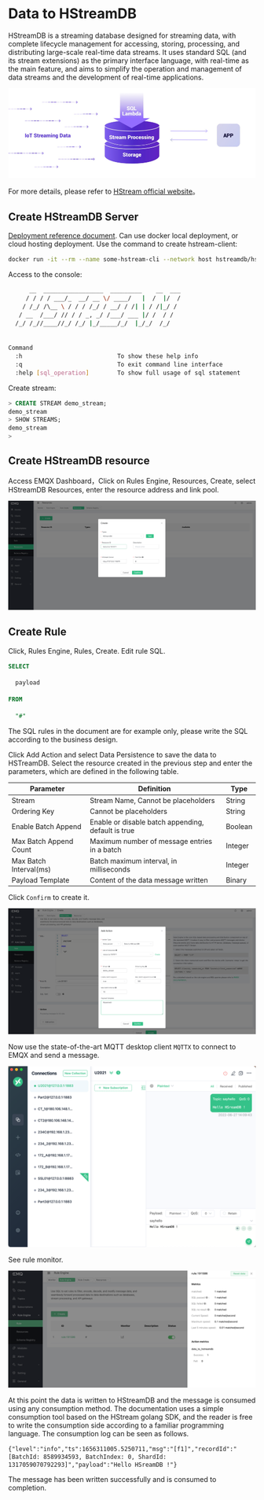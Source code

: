 # Data to HStreamDB

HStreamDB is a streaming database designed for streaming data, with complete lifecycle management for accessing, storing, processing, and distributing large-scale real-time data streams. It uses standard SQL (and its stream extensions) as the primary interface language, with real-time as the main feature, and aims to simplify the operation and management of data streams and the development of real-time applications.

![image](./assets/rule-engine/HStreamDB/HStream.png)

For more details, please refer to [HStream official website](https://hstream.io/)。

## Create HStreamDB Server

[Deployment reference document](https://hstream.io/docs/en/latest/start/quickstart-with-docker.html). Can use docker local deployment, or cloud hosting deployment.
Use the command to create hstream-client:

```bash
docker run -it --rm --name some-hstream-cli --network host hstreamdb/hstream:v0.8.0 hstream-client --port 6570 --client-id 1
```

Access to the console:

```bash
      __  _________________  _________    __  ___
     / / / / ___/_  __/ __ \/ ____/   |  /  |/  /
    / /_/ /\__ \ / / / /_/ / __/ / /| | / /|_/ /
   / __  /___/ // / / _, _/ /___/ ___ |/ /  / /
  /_/ /_//____//_/ /_/ |_/_____/_/  |_/_/  /_/


Command
  :h                           To show these help info
  :q                           To exit command line interface
  :help [sql_operation]        To show full usage of sql statement

```

Create stream:

```SQL
> CREATE STREAM demo_stream;
demo_stream
> SHOW STREAMS;
demo_stream
>
```

## Create HStreamDB resource

Access EMQX Dashboard，Click on Rules Engine, Resources, Create, select HStreamDB Resources, enter the resource address and link pool.

![image](./assets/rule-engine/HStreamDB/create_resource.png)

## Create Rule

Click, Rules Engine, Rules, Create.
Edit rule SQL.

```SQL
SELECT

  payload

FROM

  "#"
```

The SQL rules in the document are for example only, please write the SQL according to the business design.

Click Add Action and select Data Persistence to save the data to HSTreamDB.
Select the resource created in the previous step and enter the parameters, which are defined in the following table.

| Parameter | Definition | Type |
| ---- | ---- | ---- |
| Stream | Stream Name, Cannot be placeholders | String |
| Ordering Key | Cannot be placeholders | String |
| Enable Batch Append | Enable or disable batch appending, default is true | Boolean |
| Max Batch Append Count | Maximum number of message entries in a batch | Integer |
| Max Batch Interval(ms) | Batch maximum interval, in milliseconds | Integer |
| Payload Template | Content of the data message written | Binary |

Click `Confirm` to create it.

![image](./assets/rule-engine/HStreamDB/create_rule.png)

Now use the state-of-the-art MQTT desktop client `MQTTX` to connect to EMQX and send a message.

![image](./assets/rule-engine/HStreamDB/send_msg.png)

See rule monitor.

![image](./assets/rule-engine/HStreamDB/rule_res.png)

At this point the data is written to HStreamDB and the message is consumed using any consumption method. The documentation uses a simple consumption tool based on the HStream golang SDK, and the reader is free to write the consumption side according to a familiar programming language. The consumption log can be seen as follows.

```shell
{"level":"info","ts":1656311005.5250711,"msg":"[f1]","recordId":"[BatchId: 8589934593, BatchIndex: 0, ShardId: 1317059070792293]","payload":"Hello HSreamDB !"}
```

The message has been written successfully and is consumed to completion.
